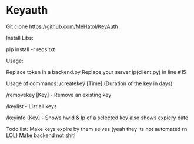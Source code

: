 # Keyauth
Git clone https://github.com/MeHatol/KeyAuth

Install Libs:

pip install -r reqs.txt

Usage: 

Replace token in a backend.py
Replace your server ip(client.py) in line #15 

Usage of commands:
/createkey [Time] (Duration of the key in days)

/removekey [Key] - Remove an existing key 

/keylist - List all keys

/keyinfo [Key] - Shows hwid & Ip of a selected key also shows expiery date 

Todo list:
Make keys expire by them selves (yeah they its not automated rn LOL)
Make backend not shit! 
